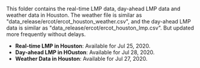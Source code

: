 This folder contains the real-time LMP data, day-ahead LMP data and weather data in Houston. The weather file is similar as "data_release/ercot/ercot_houston_weather.csv", and the day-ahead LMP data is similar as "data_release/ercot/ercot_houston_lmp.csv". But updated more frequently without delays.

- **Real-time LMP in Houston**: Available for Jul 25, 2020.
- **Day-ahead LMP in HOuston**: Available for Jul 28, 2020.
- **Weather Data in Houston**: Available for Jul 27, 2020.